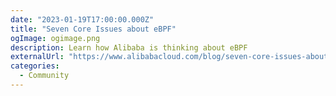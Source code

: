 ```yaml
---
date: "2023-01-19T17:00:00.000Z"
title: "Seven Core Issues about eBPF"
ogImage: ogimage.png
description: Learn how Alibaba is thinking about eBPF
externalUrl: "https://www.alibabacloud.com/blog/seven-core-issues-about-ebpf_599668"
categories:
  - Community
---
```

